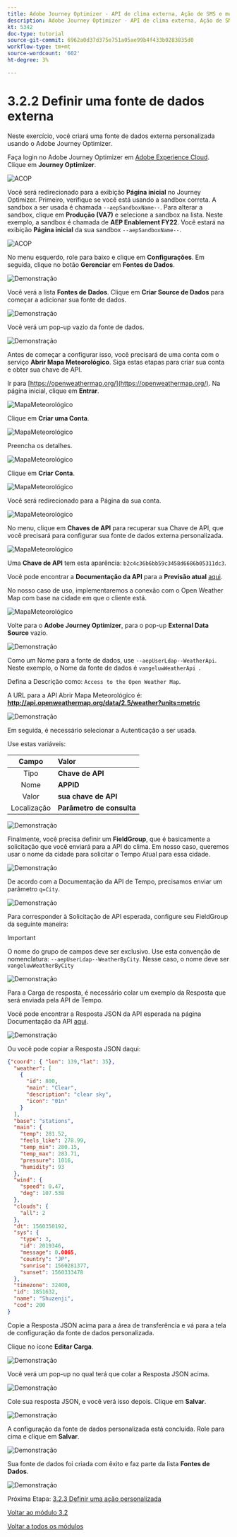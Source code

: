 ```yaml
---
title: Adobe Journey Optimizer - API de clima externa, Ação de SMS e muito mais - Definir uma fonte de dados externa
description: Adobe Journey Optimizer - API de clima externa, Ação de SMS e muito mais - Definir uma fonte de dados externa
kt: 5342
doc-type: tutorial
source-git-commit: 6962a0d37d375e751a05ae99b4f433b0283835d0
workflow-type: tm+mt
source-wordcount: '602'
ht-degree: 3%

---
```


# 3.2.2 Definir uma fonte de dados externa

Neste exercício, você criará uma fonte de dados externa personalizada usando o Adobe Journey Optimizer.

Faça login no Adobe Journey Optimizer em [Adobe Experience Cloud](https://experience.adobe.com). Clique em **Journey Optimizer**.

![ACOP](./../../../modules/ajo-b2c/module3.2/images/acophome.png)

Você será redirecionado para a exibição **Página inicial** no Journey Optimizer. Primeiro, verifique se você está usando a sandbox correta. A sandbox a ser usada é chamada `--aepSandboxName--`. Para alterar a sandbox, clique em **Produção (VA7)** e selecione a sandbox na lista. Neste exemplo, a sandbox é chamada de **AEP Enablement FY22**. Você estará na exibição **Página inicial** da sua sandbox `--aepSandboxName--`.

![ACOP](./../../../modules/ajo-b2c/module3.2/images/acoptriglp.png)

No menu esquerdo, role para baixo e clique em **Configurações**. Em seguida, clique no botão **Gerenciar** em **Fontes de Dados**.

![Demonstração](./images/menudatasources.png)

Você verá a lista **Fontes de Dados**.
Clique em **Criar Source de Dados** para começar a adicionar sua fonte de dados.

![Demonstração](./images/dshome.png)

Você verá um pop-up vazio da fonte de dados.

![Demonstração](./images/emptyds.png)

Antes de começar a configurar isso, você precisará de uma conta com o serviço **Abrir Mapa Meteorológico**. Siga estas etapas para criar sua conta e obter sua chave de API.

Ir para [https://openweathermap.org/](https://openweathermap.org/). Na página inicial, clique em **Entrar**.

![MapaMeteorológico](./images/owm.png)

Clique em **Criar uma Conta**.

![MapaMeteorológico](./images/owm1.png)

Preencha os detalhes.

![MapaMeteorológico](./images/owm2.png)

Clique em **Criar Conta**.

![MapaMeteorológico](./images/owm3.png)

Você será redirecionado para a Página da sua conta.

![MapaMeteorológico](./images/owm4.png)

No menu, clique em **Chaves de API** para recuperar sua Chave de API, que você precisará para configurar sua fonte de dados externa personalizada.

![MapaMeteorológico](./images/owm5.png)

Uma **Chave de API** tem esta aparência: `b2c4c36b6bb59c3458d6686b05311dc3`.

Você pode encontrar a **Documentação da API** para a **Previsão atual** [aqui](https://openweathermap.org/current).

No nosso caso de uso, implementaremos a conexão com o Open Weather Map com base na cidade em que o cliente está.

![MapaMeteorológico](./images/owm6.png)

Volte para o **Adobe Journey Optimizer**, para o pop-up **External Data Source** vazio.

![Demonstração](./images/emptyds.png)

Como um Nome para a fonte de dados, use `--aepUserLdap--WeatherApi`. Neste exemplo, o Nome da fonte de dados é `vangeluwWeatherApi `.

Defina a Descrição como: `Access to the Open Weather Map`.

A URL para a API Abrir Mapa Meteorológico é: **http://api.openweathermap.org/data/2.5/weather?units=metric**

![Demonstração](./images/dsname.png)

Em seguida, é necessário selecionar a Autenticação a ser usada.

Use estas variáveis:

| Campo | Valor |
|:-----------------------:| :-----------------------|
| Tipo | **Chave de API** |
| Nome | **APPID** |
| Valor | **sua chave de API** |
| Localização | **Parâmetro de consulta** |

![Demonstração](./images/dsauth.png)

Finalmente, você precisa definir um **FieldGroup**, que é basicamente a solicitação que você enviará para a API do clima. Em nosso caso, queremos usar o nome da cidade para solicitar o Tempo Atual para essa cidade.

![Demonstração](./images/fg.png)

De acordo com a Documentação da API de Tempo, precisamos enviar um parâmetro `q=City`.

![Demonstração](./images/owmapi.png)

Para corresponder à Solicitação de API esperada, configure seu FieldGroup da seguinte maneira:

>[!IMPORTANT]
>
>O nome do grupo de campos deve ser exclusivo. Use esta convenção de nomenclatura: `--aepUserLdap--WeatherByCity`. Nesse caso, o nome deve ser `vangeluwWeatherByCity`

![Demonstração](./images/fg1.png)

Para a Carga de resposta, é necessário colar um exemplo da Resposta que será enviada pela API de Tempo.

Você pode encontrar a Resposta JSON da API esperada na página Documentação da API [aqui](https://openweathermap.org/current).

![Demonstração](./images/owmapi1.png)

Ou você pode copiar a Resposta JSON daqui:

```json
{"coord": { "lon": 139,"lat": 35},
  "weather": [
    {
      "id": 800,
      "main": "Clear",
      "description": "clear sky",
      "icon": "01n"
    }
  ],
  "base": "stations",
  "main": {
    "temp": 281.52,
    "feels_like": 278.99,
    "temp_min": 280.15,
    "temp_max": 283.71,
    "pressure": 1016,
    "humidity": 93
  },
  "wind": {
    "speed": 0.47,
    "deg": 107.538
  },
  "clouds": {
    "all": 2
  },
  "dt": 1560350192,
  "sys": {
    "type": 3,
    "id": 2019346,
    "message": 0.0065,
    "country": "JP",
    "sunrise": 1560281377,
    "sunset": 1560333478
  },
  "timezone": 32400,
  "id": 1851632,
  "name": "Shuzenji",
  "cod": 200
}
```

Copie a Resposta JSON acima para a área de transferência e vá para a tela de configuração da fonte de dados personalizada.

Clique no ícone **Editar Carga**.

![Demonstração](./images/owmapi2.png)

Você verá um pop-up no qual terá que colar a Resposta JSON acima.

![Demonstração](./images/owmapi3.png)

Cole sua resposta JSON, e você verá isso depois. Clique em **Salvar**.

![Demonstração](./images/owmapi4.png)

A configuração da fonte de dados personalizada está concluída. Role para cima e clique em **Salvar**.

![Demonstração](./images/dssave.png)

Sua fonte de dados foi criada com êxito e faz parte da lista **Fontes de Dados**.

![Demonstração](./images/dslist.png)

Próxima Etapa: [3.2.3 Definir uma ação personalizada](./ex3.md)

[Voltar ao módulo 3.2](journey-orchestration-external-weather-api-sms.md)

[Voltar a todos os módulos](../../../overview.md)
